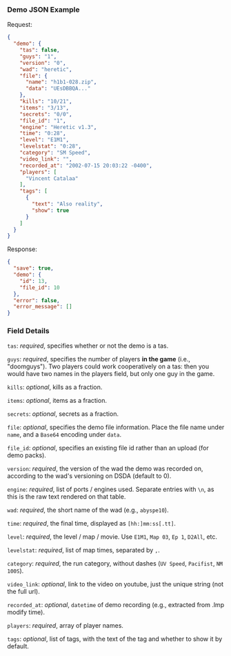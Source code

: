 ### Demo JSON Example
Request:
```json
{
  "demo": {
    "tas": false,
    "guys": "1",
    "version": "0",
    "wad": "heretic",
    "file": {
      "name": "h1b1-028.zip",
      "data": "UEsDBBQA..."
    },
    "kills": "10/21",
    "items": "3/13",
    "secrets": "0/0",
    "file_id": "1",
    "engine": "Heretic v1.3",
    "time": "0:28",
    "level": "E1M1",
    "levelstat": "0:28",
    "category": "SM Speed",
    "video_link": "",
    "recorded_at": "2002-07-15 20:03:22 -0400",
    "players": [
      "Vincent Catalaa"
    ],
    "tags": [
      {
        "text": "Also reality",
        "show": true
      }
    ]
  }
}
```

Response:
```json
{
  "save": true,
  "demo": {
    "id": 13,
    "file_id": 10
  },
  "error": false,
  "error_message": []
}
```

### Field Details
`tas`: *required*, specifies whether or not the demo is a tas.

`guys`: *required*, specifies the number of players **in the game** (i.e., "doomguys").  Two players could work cooperatively on a tas: then you would have two names in the players field, but only one guy in the game.

`kills`: *optional*, kills as a fraction.

`items`: *optional*, items as a fraction.

`secrets`: *optional*, secrets as a fraction.

`file`: *optional*, specifies the demo file information.  Place the file name under `name`, and a `Base64` encoding under `data`.

`file_id`: *optional*, specifies an existing file id rather than an upload (for demo packs).

`version`: *required*, the version of the wad the demo was recorded on, according to the wad's versioning on DSDA (default to 0).

`engine`: *required*, list of ports / engines used.  Separate entries with `\n`, as this is the raw text rendered on that table.

`wad`: *required*, the short name of the wad (e.g., `abyspe10`).

`time`: *required*, the final time, displayed as `[hh:]mm:ss[.tt]`.

`level`: *required*, the level / map / movie.  Use `E1M1`, `Map 03`, `Ep 1`, `D2All`, etc.

`levelstat`: *required*, list of map times, separated by `,`.

`category`: *required*, the run category, without dashes (`UV Speed`, `Pacifist`, `NM 100S`).

`video_link`: *optional*, link to the video on youtube, just the unique string (not the full url).

`recorded_at`: *optional*, `datetime` of demo recording (e.g., extracted from .lmp modify time).

`players`: *required*, array of player names.

`tags`: *optional*, list of tags, with the text of the tag and whether to show it by default.
